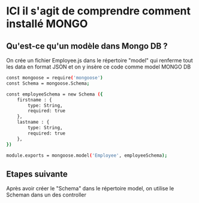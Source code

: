 # ICI il s'agit de comprendre comment installé MONGO  


## Qu'est-ce qu'un modèle dans Mongo DB ? 
On crée un fichier Employee.js dans le répertoire 
"model" qui renferme tout les data en format JSON
et on y insère ce code comme model MONGO DB

```bash
const mongoose = require('mongoose')
const Schema = mongoose.Schema;

const employeeSchema = new Schema ({
    firstname : {
        type: String,
        required: true
    },
    lastname : {
        type: String,
        required: true
    },
})

module.exports = mongoose.model('Employee', employeeSchema);
```

## Etapes suivante 
Après avoir créer le "Schema" dans le répertoire model, 
on utilise le Scheman dans un des controller
